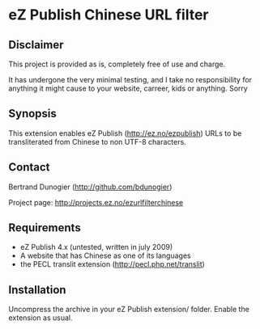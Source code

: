 eZ Publish Chinese URL filter
=============================

Disclaimer
----------

This project is provided as is, completely free of use and charge.

It has undergone the very minimal testing, and I take no responsibility
for anything it might cause to your website, carreer, kids or anything.
Sorry

Synopsis
--------

This extension enables eZ Publish (http://ez.no/ezpublish) URLs to be
transliterated from Chinese to non UTF-8 characters.

Contact
-------

Bertrand Dunogier (http://github.com/bdunogier)

Project page: http://projects.ez.no/ezurlfilterchinese

Requirements
------------

- eZ Publish 4.x (untested, written in july 2009)
- A website that has Chinese as one of its languages
- the PECL translit extension (http://pecl.php.net/translit)

Installation
------------

Uncompress the archive in your eZ Publish extension/ folder. Enable the extension
as usual.
